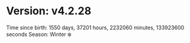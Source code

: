 # Version: v4.2.28
Time since birth: 1550 days, 37201 hours, 2232060 minutes, 133923600 seconds
Season: Winter ❄️
